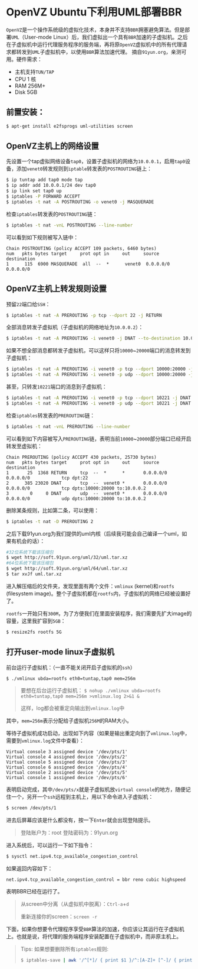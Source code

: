 # OpenVZ Ubuntu下利用UML部署BBR

`OpenVZ`是一个操作系统级的虚拟化技术，本身并不支持`BBR`拥塞避免算法。但是部署`UML`（User-mode Linux）后，我们虚拟出一个具有`BBR`加速的子虚拟机。之后在子虚拟机中运行代理服务程序的服务端，再将原`OpenVZ`虚拟机中的所有代理请求都转发到`UML`子虚拟机中，以使用`BBR`算法加速代理。
摘自`91yun.org`，亲测可用。硬件需求：

* 主机支持`TUN/TAP`
* CPU 1 核
* RAM 256M+
* Disk 5GB

## 前置安装：

```bash
$ apt-get install e2fsprogs uml-utilities screen
```

## OpenVZ主机上的网络设置

先设置一个tap虚拟网络设备`tap0`，设置子虚拟机的网络为`10.0.0.1`，启用`tap0`设备，添加`venet0`转发规则到`iptable`转发表的`POSTROUTING`链上：

```bash
$ ip tuntap add tap0 mode tap
$ ip addr add 10.0.0.1/24 dev tap0
$ ip link set tap0 up
$ iptables -P FORWARD ACCEPT
$ iptables -t nat -A POSTROUTING -o venet0 -j MASQUERADE
```

检查`iptables`转发表的`POSTROUTING`链：

```bash
$ iptables -t nat -vnL POSTROUTING --line-number
```
可以看到如下规则被写入链中：

```
Chain POSTROUTING (policy ACCEPT 109 packets, 6460 bytes)
num   pkts bytes target     prot opt in     out     source               destination         
1      115  6900 MASQUERADE  all  --  *      venet0  0.0.0.0/0            0.0.0.0/0 
```

## OpenVZ主机上转发规则设置

预留`22`端口给`SSH`：
```bash
$ iptables -t nat -A PREROUTING -p tcp --dport 22 -j RETURN
```
全部消息转发子虚拟机（子虚拟机的网络地址为`10.0.0.2`）：
```bash
$ iptables -t nat -A PREROUTING -i venet0 -j DNAT --to-destination 10.0.0.2
```

如果不想全部消息都转发子虚拟机，可以这样只将`10000`~`20000`端口的消息转发到子虚拟机：
```bash
$ iptables -t nat -A PREROUTING -i venet0 -p tcp --dport 10000:20000 -j DNAT --to-destination 10.0.0.2
$ iptables -t nat -A PREROUTING -i venet0 -p udp --dport 10000:20000 -j DNAT --to-destination 10.0.0.2
```

甚至，只转发`10221`端口的消息到子虚拟机：

```bash
$ iptables -t nat -A PREROUTING -i venet0 -p tcp --dport 10221 -j DNAT --to-destination 10.0.0.2
$ iptables -t nat -A PREROUTING -i venet0 -p udp --dport 10221 -j DNAT --to-destination 10.0.0.2
```

检查`iptables`转发表的`PREROUTING`链：

```bash
$ iptables -t nat -vnL PREROUTING --line-number
```

可以看到如下内容被写入`PREROUTING`链，表明当前`10000`~`20000`部分端口已经开启转发至虚拟机：

```
Chain PREROUTING (policy ACCEPT 430 packets, 25730 bytes)
num   pkts bytes target     prot opt in     out     source               destination         
1       25  1368 RETURN     tcp  --  *      *       0.0.0.0/0            0.0.0.0/0            tcp dpt:22
2      385 23020 DNAT       tcp  --  venet0 *       0.0.0.0/0            0.0.0.0/0            tcp dpts:10000:20000 to:10.0.0.2
3        0     0 DNAT       udp  --  venet0 *       0.0.0.0/0            0.0.0.0/0            udp dpts:10000:20000 to:10.0.0.2
```

删除某条规则，比如第二条，可以使用：

```bash
$ iptables -t nat -D PREROUTING 2
```

之后下载91yun.org为我们提供的uml内核（后续我可能会自己编译一个uml，如果有机会的话）：

```bash
#32位系统下载该压缩包
$ wget http://soft.91yun.org/uml/32/uml.tar.xz 
#64位系统下载该压缩包
$ wget http://soft.91yun.org/uml/64/uml.tar.xz 
$ tar xvJf uml.tar.xz
```

进入解压缩后的文件夹，发现里面有两个文件：`vmlinux` (kernel)和`rootfs` (filesystem image)。整个子虚拟机都在`rootfs`内，子虚拟机的网络已经被设置好了。

`rootfs`一开始只有`300M`，为了方便我们在里面安装程序，我们需要先扩大image的容量，这里我扩容到`5GB`：

```bash
$ resize2fs rootfs 5G
```

## 打开user-mode linux子虚拟机

前台运行子虚拟机：（一直不能关闭开启子虚拟机的`ssh`）

```bash
$ ./vmlinux ubda=rootfs eth0=tuntap,tap0 mem=256m
```

> 要想在后台运行子虚拟机：
> `$ nohup ./vmlinux ubda=rootfs eth0=tuntap,tap0 mem=256m >vmlinux.log 2>&1 &`
>
> 这样，log都会被重定向输出到`vmlinux.log`中

其中，`mem=256m`表示分配给子虚拟机`256M`的RAM大小。

等待子虚拟机成功启动，出现如下内容（如果是输出重定向到了`vmlinux.log`中，需要到`vmlinux.log`文件中查看）：

```
Virtual console 3 assigned device '/dev/pts/1'
Virtual console 4 assigned device '/dev/pts/2'
Virtual console 5 assigned device '/dev/pts/3'
Virtual console 6 assigned device '/dev/pts/4'
Virtual console 2 assigned device '/dev/pts/5'
Virtual console 1 assigned device '/dev/pts/6'
```

表明启动完成，其中`/dev/pts/x`就是子虚拟机放`virtual console`的地方，随便记住一个，另开一个`ssh`远程到主机上，用以下命令进入子虚拟机：

```bash
$ screen /dev/pts/1
```

进去后屏幕应该是什么都没有，按一下`Enter`就会出现登陆提示。

> 登陆账户为：root
> 登陆密码为：91yun.org

进入系统后，可以运行一下如下指令：

```bash
$ sysctl net.ipv4.tcp_available_congestion_control
```

如果返回内容如下：

```
net.ipv4.tcp_available_congestion_control = bbr reno cubic highspeed
```

表明BBR已经在运行了。

> 从screen中分离（从虚拟机中脱离）：`Ctrl-a`+`d`
>
> 重新连接你的screen：`screen -r`

下面，如果你想要令代理程序享受`BBR`算法的加速，你应该让其运行在子虚拟机上。也就是说，将代理的服务端程序安装配置在子虚拟机中，而非原主机上。

> Tips: 如果想要删除所有`iptables`规则: 
> ```Bash
> $ iptables-save | awk '/^[*]/ { print $1 }/^:[A-Z]+ [^-]/ { print $1 " ACCEPT" ; }/COMMIT/ { print $0; }' | iptables-restore 
> ```

